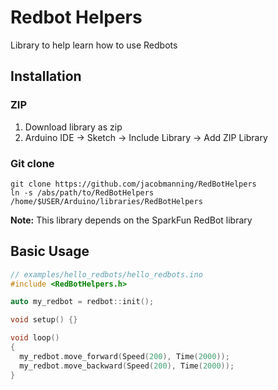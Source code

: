 # Redbot Helpers

Library to help learn how to use Redbots

## Installation
### ZIP
1. Download library as zip
1. Arduino IDE -> Sketch -> Include Library -> Add ZIP Library

### Git clone
```
git clone https://github.com/jacobmanning/RedBotHelpers
ln -s /abs/path/to/RedBotHelpers /home/$USER/Arduino/libraries/RedBotHelpers
```

**Note:** This library depends on the SparkFun RedBot library

## Basic Usage
```C++
// examples/hello_redbots/hello_redbots.ino
#include <RedBotHelpers.h>

auto my_redbot = redbot::init();

void setup() {}

void loop()
{
  my_redbot.move_forward(Speed(200), Time(2000));
  my_redbot.move_backward(Speed(200), Time(2000));
}
```
